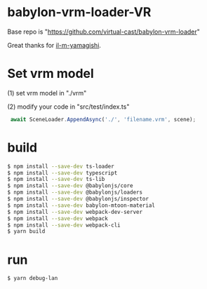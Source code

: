 # babylon-vrm-loader-VR
Base repo is  "https://github.com/virtual-cast/babylon-vrm-loader"

Great thanks for [il-m-yamagishi](https://github.com/il-m-yamagishi).

# Set vrm model

(1) set vrm model in "./vrm"

(2) modify your code in "src/test/index.ts"

```js
 await SceneLoader.AppendAsync('./', 'filename.vrm', scene);
```

# build

```bash 
$ npm install --save-dev ts-loader
$ npm install --save-dev typescript  
$ npm install --save-dev ts-lib
$ npm install --save-dev @babylonjs/core
$ npm install --save-dev @babylonjs/loaders
$ npm install --save-dev @babylonjs/inspector
$ npm install --save-dev babylon-mtoon-material 
$ npm install --save-dev webpack-dev-server
$ npm install --save-dev webpack 
$ npm install --save-dev webpack-cli
$ yarn build
```

# run
```bash
$ yarn debug-lan
```
